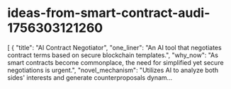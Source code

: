 # ideas-from-smart-contract-audi-1756303121260
[ { "title": "AI Contract Negotiator", "one_liner": "An AI tool that negotiates contract terms based on secure blockchain templates.", "why_now": "As smart contracts become commonplace, the need for simplified yet secure negotiations is urgent.", "novel_mechanism": "Utilizes AI to analyze both sides' interests and generate counterproposals dynam...
